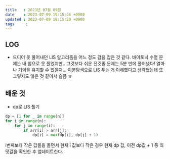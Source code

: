 ```yaml
---
title   : 2023년 07월 09일
date    : 2023-07-09 19:15:06 +0900
updated : 2023-07-09 19:15:20 +0900
tags     : 
---
```


## LOG
- 드디어 못 풀어내던 LIS 알고리즘을 어느 정도 감을 잡은 것 같다. 바이토닉 수열 문제는 내 힘으로 못 풀었지만.. 그것보다 쉬운 전깃줄 문제는 5분 만에 풀어냈다! 얼마나 기억을 유지할 수 있을지... 이분탐색으로 LIS 푸는 거 이해했다고 생각했는데 또 그렇지도 않은 것 같아서 슬픔 ㅠ

## 배운 것

- dp로 LIS 풀기

```python
dp = [1 for _ in range(n)]  
for i in range(n):  
    for j in range(i):  
        if arr[i] > arr[j]:  
            dp[i] = max(dp[i], dp[j] + 1)
```

i번째보다 작은 값들을 돌면서 현재 i 값보다 작은 경우 현재 dp 값, 이전 dp값 + 1 중 최댓값을 확인한 후 업데이트한다.